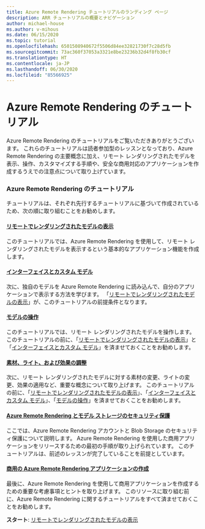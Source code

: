 ```yaml
---
title: Azure Remote Rendering チュートリアルのランディング ページ
description: ARR チュートリアルの概要とナビゲーション
author: michael-house
ms.author: v-mihous
ms.date: 06/15/2020
ms.topic: tutorial
ms.openlocfilehash: 6501508940672f5506d84ee32821730f7c28d5fb
ms.sourcegitcommit: 73ac360f37053a3321e8be23236b32d4f8fb30cf
ms.translationtype: HT
ms.contentlocale: ja-JP
ms.lasthandoff: 06/30/2020
ms.locfileid: "85566925"
---
```

# <a name="azure-remote-rendering-tutorials"></a>Azure Remote Rendering のチュートリアル

Azure Remote Rendering のチュートリアルをご覧いただきありがとうございます。 これらのチュートリアルは読者参加型のレッスンとなっており、Azure Remote Rendering の主要概念に加え、リモート レンダリングされたモデルを表示、操作、カスタマイズする手順や、安全な商用対応のアプリケーションを作成するうえでの注意点について取り上げています。

### <a name="azure-remote-rendering-tutorials"></a>Azure Remote Rendering のチュートリアル

チュートリアルは、それぞれ先行するチュートリアルに基づいて作成されているため、次の順に取り組むことをお勧めします。

#### <a name="viewing-a-remotely-rendered-model"></a>[リモートでレンダリングされたモデルの表示](view-remote-models/view-remote-models.md)

このチュートリアルでは、Azure Remote Rendering を使用して、リモート レンダリングされたモデルを表示するという基本的なアプリケーション機能を作成します。

#### <a name="interfaces-and-custom-models"></a>[インターフェイスとカスタム モデル](custom-models/custom-models.md)

次に、独自のモデルを Azure Remote Rendering に読み込んで、自分のアプリケーションで表示する方法を学びます。 「[リモートでレンダリングされたモデルの表示](view-remote-models/view-remote-models.md)」が、このチュートリアルの前提条件となります。

#### <a name="manipulating-models"></a>[モデルの操作](manipulate-models/manipulate-models.md)

このチュートリアルでは、リモート レンダリングされたモデルを操作します。 このチュートリアルの前に、「[リモートでレンダリングされたモデルの表示](view-remote-models/view-remote-models.md)」と「[インターフェイスとカスタム モデル](custom-models/custom-models.md)」を済ませておくことをお勧めします。

#### <a name="refining-materials-lighting-and-effects"></a>[素材、ライト、および効果の調整](materials-lighting-effects/materials-lighting-effects.md)

次に、リモート レンダリングされたモデルに対する素材の変更、ライトの変更、効果の適用など、重要な概念について取り上げます。 このチュートリアルの前に、「[リモートでレンダリングされたモデルの表示](view-remote-models/view-remote-models.md)」、「[インターフェイスとカスタム モデル](custom-models/custom-models.md)」、「[モデルの操作](manipulate-models/manipulate-models.md)」を済ませておくことをお勧めします。

#### <a name="securing-azure-remote-rendering-and-model-storage"></a>[Azure Remote Rendering とモデル ストレージのセキュリティ保護](security/security.md)

ここでは、Azure Remote Rendering アカウントと Blob Storage のセキュリティ保護について説明します。 Azure Remote Rendering を使用した商用アプリケーションをリリースするための最初の手順が取り上げられています。 このチュートリアルは、前述のレッスンが完了していることを前提としています。


#### <a name="creating-a-commercial-ready-azure-remote-rendering-application"></a>[商用の Azure Remote Rendering アプリケーションの作成](commercial-ready/commercial-ready.md)

最後に、Azure Remote Rendering を使用して商用アプリケーションを作成するための重要な考慮事項とヒントを取り上げます。 このリソースに取り組む前に、Azure Remote Rendering に関するチュートリアルをすべて済ませておくことをお勧めします。

**スタート**: [リモートでレンダリングされたモデルの表示](view-remote-models/view-remote-models.md)